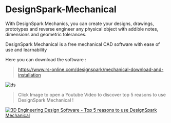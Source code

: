 # DesignSpark-Mechanical

With DesignSpark Mechanics, you can create your designs, drawings, 
prototypes and reverse engineer any physical object with addible notes, dimensions and geometric tolerances.     

DesignSpark Mechanical is a free mechanical CAD software with ease of use and learnability

Here you can download the software : 

>https://www.rs-online.com/designspark/mechanical-download-and-installation

![ds](https://cloud.githubusercontent.com/assets/24646925/24878549/4790a9c2-1e3c-11e7-9799-923d99029027.jpg)


>Click Image to open a Youtube Video to discover top 5 reasons to use DesignSpark Mechanical !

[![3D Engineering Design Software - Top 5 reasons to use DesignSpark Mechanical](https://cloud.githubusercontent.com/assets/24646925/24894215/7ec07f44-1e91-11e7-8cdc-a5e2bd515fdf.jpg)](https://www.youtube.com/watch?v=GZ9K6mtnV2Q "3D Engineering Design Software - Top 5 reasons to use DesignSpark Mechanical")  

